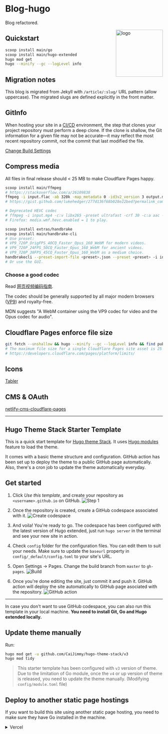# Blog-hugo

Blog refactored.

<img align="right" width="150" alt="logo" src="https://user-images.githubusercontent.com/5889006/190859553-5b229b4f-c476-4cbd-928f-890f5265ca4c.png">

## Quickstart

```bash
scoop install main/go
scoop install main/hugo-extended
hugo mod get
hugo --minify --gc --logLevel info
```

## Migration notes

This blog is migrated from Jekyll with `/article/:slug/` URL pattern (allow uppercase). The migrated slugs are defined explicitly in the front matter.

## GitInfo

When hosting your site in a [CI/CD](https://gohugo.io/quick-reference/glossary/#cicd) environment, the step that clones your project repository must perform a deep clone. If the clone is shallow, the Git information for a given file may not be accurate—it may reflect the most recent repository commit, not the commit that last modified the file.

[Change Build Settings](https://gohugo.io/methods/page/gitinfo/#hosting-considerations)

## Compress media

All files in final release should < 25 MB to make Cloudflare Pages happy.

```bash
scoop install main/ffmpeg
# https://stackoverflow.com/a/26109838
ffmpeg -i input.flac -ab 320k -map_metadata 0 -id3v2_version 3 output.mp3
# https://gist.github.com/lukehedger/277d136f68b028e22bed?permalink_comment_id=4436587#gistcomment-4436587

# Deprecated HEVC codec
# ffmpeg -i input.mp4 -c:v libx265 -preset ultrafast -crf 30 -c:a aac -b:a 250k output.mp4
# Firefox: media.wmf.hevc.enabled = 1 to play.

scoop install extras/handbrake
scoop install main/handbrake-cli
# Use preset:
# VP9_720P_OrigFPS_40CQ_Faster_Opus_160_WebM for modern videos.
# VP9_720P_24FPS_50CQ_Faster_Opus_160_WebM for ancient videos.
# VP9_720P_30FPS_45CQ_Faster_Opus_160_WebM as a medium choice.
handbrakecli --preset-import-file <preset>.json --preset <preset> -i input.mp4 -o output.webm
# Or use the GUI.
```

### Choose a good codec

Read [网页视频编码指南](https://developer.mozilla.org/zh-CN/docs/Web/Media/Guides/Formats/Video_codecs).

The codec should be generally supported by all major modern browsers ([VP9](https://caniuse.com/?search=VP9)) and royalty-free.

MDN suggests "A WebM container using the VP9 codec for video and the Opus codec for audio".

## Cloudflare Pages enforce file size

```bash
git fetch --unshallow && hugo --minify --gc --logLevel info && find public -type f -size +25M -print -exec rm -vf {} \;
# The maximum file size for a single Cloudflare Pages site asset is 25 MiB.
# https://developers.cloudflare.com/pages/platform/limits/
```

## Icons

[Tabler](https://tabler.io/icons)

## CMS & OAuth

[netlify-cms-cloudflare-pages](https://github.com/i40west/netlify-cms-cloudflare-pages)

---

## Hugo Theme Stack Starter Template

This is a quick start template for [Hugo theme Stack](https://github.com/CaiJimmy/hugo-theme-stack). It uses [Hugo modules](https://gohugo.io/hugo-modules/) feature to load the theme.

It comes with a basic theme structure and configuration. GitHub action has been set up to deploy the theme to a public GitHub page automatically. Also, there's a cron job to update the theme automatically everyday.

## Get started

1. Click _Use this template_, and create your repository as `<username>.github.io` on GitHub.
   ![Step 1](https://user-images.githubusercontent.com/5889006/156916624-20b2a784-f3a9-4718-aa5f-ce2a436b241f.png)

2. Once the repository is created, create a GitHub codespace associated with it.
   ![Create codespace](https://user-images.githubusercontent.com/5889006/156916672-43b7b6e9-4ffb-4704-b4ba-d5ca40ffcae7.png)

3. And voila! You're ready to go. The codespace has been configured with the latest version of Hugo extended, just run `hugo server` in the terminal and see your new site in action.

4. Check `config` folder for the configuration files. You can edit them to suit your needs. Make sure to update the `baseurl` property in `config/_default/config.toml` to your site's URL.

5. Open Settings -> Pages. Change the build branch from `master` to `gh-pages`.
   ![Build](https://github.com/namanh11611/hugo-theme-stack-starter/assets/16586200/12c763cd-bead-4923-b610-8788f388fcb5)

6. Once you're done editing the site, just commit it and push it. GitHub action will deploy the site automatically to GitHub page asociated with the repository.
   ![GitHub action](https://user-images.githubusercontent.com/5889006/156916881-90b8bb9b-1925-4e60-9d7a-8026cda729bf.png)

---

In case you don't want to use GitHub codespace, you can also run this template in your local machine. **You need to install Git, Go and Hugo extended locally.**

## Update theme manually

Run:

```bash
hugo mod get -u github.com/CaiJimmy/hugo-theme-stack/v3
hugo mod tidy
```

> This starter template has been configured with `v3` version of theme. Due to the limitation of Go module, once the `v4` or up version of theme is released, you need to update the theme manually. (Modifying `config/module.toml` file)

## Deploy to another static page hostings

If you want to build this site using another static page hosting, you need to make sure they have Go installed in the machine.

<details>
  <summary>Vercel</summary>
  
You need to overwrite build command to install manually Go:

```plain
amazon-linux-extras install golang1.11 && hugo --gc --minify
```

![](https://user-images.githubusercontent.com/5889006/156917172-01e4d418-3469-4ffb-97e4-a905d28b8424.png)

If you are using Node.js 20, you need to overwrite the install command to install manually Go:

```plain
dnf install -y golang
```

![image](https://github.com/zhi-yi-huang/hugo-theme-stack-starter/assets/83860323/777c1109-dfc8-4893-9db7-1305ec027cf5)

Make sure also to specify Hugo version in the environment variable `HUGO_VERSION` (Use the latest version of Hugo extended):

![Environment variable](https://user-images.githubusercontent.com/5889006/156917212-afb7c70d-ab85-480f-8288-b15781a462c0.png)

</details>
